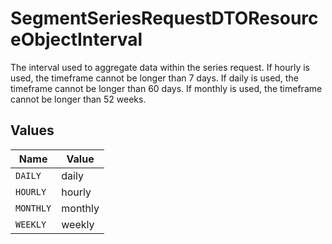 # SegmentSeriesRequestDTOResourceObjectInterval

The interval used to aggregate data within the series request.
If hourly is used, the timeframe cannot be longer than 7 days.
If daily is used, the timeframe cannot be longer than 60 days.
If monthly is used, the timeframe cannot be longer than 52 weeks.


## Values

| Name      | Value     |
| --------- | --------- |
| `DAILY`   | daily     |
| `HOURLY`  | hourly    |
| `MONTHLY` | monthly   |
| `WEEKLY`  | weekly    |